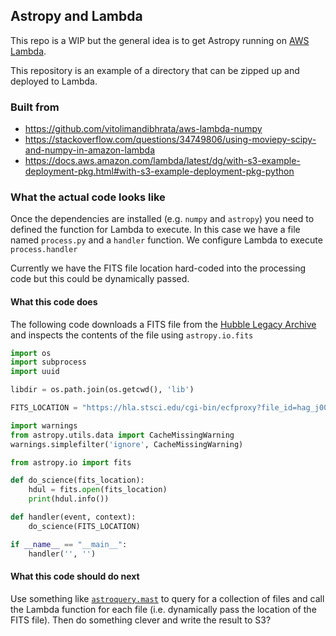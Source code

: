 ## Astropy and Lambda

This repo is a WIP but the general idea is to get Astropy running on [AWS Lambda](https://aws.amazon.com/lambda/).

This repository is an example of a directory that can be zipped up and deployed to Lambda.

### Built from

- https://github.com/vitolimandibhrata/aws-lambda-numpy
- https://stackoverflow.com/questions/34749806/using-moviepy-scipy-and-numpy-in-amazon-lambda
- https://docs.aws.amazon.com/lambda/latest/dg/with-s3-example-deployment-pkg.html#with-s3-example-deployment-pkg-python

### What the actual code looks like

Once the dependencies are installed (e.g. `numpy` and `astropy`) you need to defined the function for Lambda to execute. In this case we have a file named `process.py` and a `handler` function. We configure Lambda to execute `process.handler`

Currently we have the FITS file location hard-coded into the processing code but this could be dynamically passed.

#### What this code does

The following code downloads a FITS file from the [Hubble Legacy Archive](https://hla.stsci.edu) and inspects the contents of the file using `astropy.io.fits`

```python
import os
import subprocess
import uuid

libdir = os.path.join(os.getcwd(), 'lib')

FITS_LOCATION = "https://hla.stsci.edu/cgi-bin/ecfproxy?file_id=hag_j004524.96+403851.8_j8hpdcaoq_v01.drizzle.fits"

import warnings
from astropy.utils.data import CacheMissingWarning
warnings.simplefilter('ignore', CacheMissingWarning)

from astropy.io import fits

def do_science(fits_location):
    hdul = fits.open(fits_location)
    print(hdul.info())

def handler(event, context):
    do_science(FITS_LOCATION)

if __name__ == "__main__":
    handler('', '')

```

#### What this code should do next

Use something like [`astroquery.mast`](http://astroquery.readthedocs.io/en/latest/mast/mast.html) to query for a collection of files and call the Lambda function for each file (i.e. dynamically pass the location of the FITS file). Then do something clever and write the result to S3?
